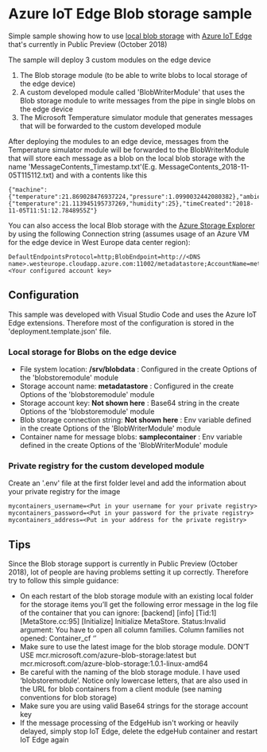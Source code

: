 # Azure IoT Edge Blob storage sample

Simple sample showing how to use [local blob storage](https://docs.microsoft.com/en-us/azure/iot-edge/how-to-store-data-blob) with [Azure IoT Edge](https://azure.microsoft.com/en-us/services/iot-edge/) that's currently in Public Preview (October 2018)

The sample will deploy 3 custom modules on the edge device
1) The Blob storage module (to be able to write blobs to local storage of the edge device)
2) A custom developed module called 'BlobWriterModule' that uses the Blob storage module to write messages from the pipe in single blobs on the edge device
3) The Microsoft Temperature simulator module that generates messages that will be forwarded to the custom developed module

After deploying the modules to an edge device, messages from the Temperature simulator module will be forwarded to the BlobWriterModule that will store each message as a blob on the local blob storage with the name 'MessageContents_Timestamp.txt'(E.g. MessageContents_2018-11-05T115112.txt) and with a contents like this
```
{"machine":{"temperature":21.869028476937224,"pressure":1.0990032442080382},"ambient":{"temperature":21.113945195737269,"humidity":25},"timeCreated":"2018-11-05T11:51:12.7848955Z"}
```

You can also access the local Blob storage with the [Azure Storage Explorer](https://azure.microsoft.com/en-us/features/storage-explorer/) by using the following Connection string (assumes usage of an Azure VM for the edge device in West Europe data center region):

```
DefaultEndpointsProtocol=http;BlobEndpoint=http://<DNS name>.westeurope.cloudapp.azure.com:11002/metadatastore;AccountName=metadatastore;AccountKey=<Your configured account key>
```

## Configuration

This sample was developed with Visual Studio Code and uses the Azure IoT Edge extensions. Therefore most of the configuration is stored in the 'deployment.template.json' file.

### Local storage for Blobs on the edge device

- File system location: **/srv/blobdata** : Configured in the create Options of the 'blobstoremodule' module
- Storage account name: **metadatastore** : Configured in the create Options of the 'blobstoremodule' module
- Storage account key: **Not shown here** : Base64 string in the create Options of the 'blobstoremodule' module
- Blob storage connection string: **Not shown here** : Env variable defined in the create Options of the 'BlobWriterModule' module
- Container name for message blobs: **samplecontainer** : Env variable defined in the create Options of the 'BlobWriterModule' module

### Private registry for the custom developed module

Create an '.env' file at the first folder level and add the information about your private registry for the image

```
mycontainers_username=<Put in your username for your private registry>
mycontainers_password=<Put in your password for the private registry>
mycontainers_address=<Put in your address for the private registry>
```

## Tips

Since the Blob storage support is currently in Public Preview (October 2018), lot of people are having problems setting it up correctly. Therefore try to follow this simple guidance:
- On each restart of the blob storage module with an existing local folder for the storage items you’ll get the following error message in the log file of the container that you can ignore: [backend] [info] [Tid:1] [MetaStore.cc:95] [Initialize] Initialize MetaStore. Status:Invalid argument: You have to open all column families. Column families not opened: Container_cf ‘’
- Make sure to use the latest image for the blob storage module. DON’T USE mcr.microsoft.com/azure-blob-storage:latest but mcr.microsoft.com/azure-blob-storage:1.0.1-linux-amd64
- Be careful with the naming of the blob storage module. I have used ‘blobstoremodule’. Notice only lowercase letters, that are also used in the URL for blob containers from a client module (see naming conventions for blob storage)
- Make sure you are using valid Base64 strings for the storage account key
- If the message processing of the EdgeHub isn't working or heavily delayed, simply stop IoT Edge, delete the edgeHub container and restart IoT Edge again